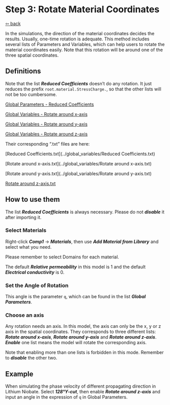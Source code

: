 # Step 3: Rotate Material Coordinates

[⇦ back](../README.md)

In the simulations, the direction of the material coordinates decides the results. Usually, one-time rotation is adequate. This method includes several lists of Parameters and Variables, which can help users to rotate the material coordinates easily. Note that this rotation will be around one of the three spatial coordinates.

## Definitions

Note that the list ***Reduced Coefficients*** doesn’t do any rotation. It just reduces the prefix `root.material.StressCharge.`, so that the other lists will not be too cumbersome.

[Global Parameters - Reduced Coefficients](../global_variables/reduced_coefficient.md)

[Global Variables - Rotate around x-axis](../global_variables/rotate_around_x.md)

[Global Variables - Rotate around y-axis](../global_variables/rotate_around_y.md)

[Global Variables - Rotate around z-axis](../global_variables/rotate_around_z.md)

Their corresponding “.txt” files are here:

[Reduced Coefficients.txt](../global_variables/Reduced Coefficients.txt)

[Rotate around x-axis.txt](../global_variables/Rotate around x-axis.txt)

[Rotate around y-axis.txt](../global_variables/Rotate around y-axis.txt)

[Rotate around z-axis.txt](../global_variables/rotate_around_z.md)

## How to use them

The list ***Reduced Coefficients*** is always necessary. Please do not ***disable*** it after importing it.

### Select Materials

Right-click ***Comp1*** → ***Materials***, then use ***Add Material from Library*** and select what you need.

Please remember to select Domains for each material.

The default ***Relative permeability*** in this model is 1 and the default ***Electrical conductivity*** is 0.

### Set the Angle of Rotation

This angle is the parameter `q`, which can be found in the list ***Global Parameters***.

### Choose an axis

Any rotation needs an axis. In this model, the axis can only be the x, y or z axis in the spatial coordinates. They corresponds to three different lists: ***Rotate around x-axis***, ***Rotate around y-axis*** and ***Rotate around z-axis***. ***Enable*** one list means the model will rotate the corresponding axis.

Note that enabling more than one lists is forbidden in this mode. Remember to ***disable*** the other two.

## Example

When simulating the phase velocity of different propagating direction in Lithium Niobate. Select ***128°Y-cut***, then enable ***Rotate around z-axis*** and input an angle in the expression of `q` in Global Parameters.